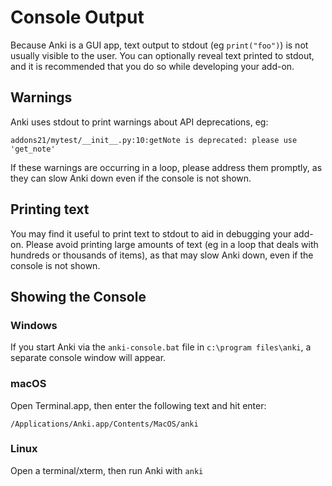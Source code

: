 # Console Output

Because Anki is a GUI app, text output to stdout (eg `print("foo")`) is not
usually visible to the user. You can optionally reveal text printed to stdout,
and it is recommended that you do so while developing your add-on.

## Warnings

Anki uses stdout to print warnings about API deprecations, eg:

```
addons21/mytest/__init__.py:10:getNote is deprecated: please use 'get_note'
```

If these warnings are occurring in a loop, please address them promptly, as they can
slow Anki down even if the console is not shown.

## Printing text

You may find it useful to print text to stdout to aid in debugging your add-on.
Please avoid printing large amounts of text (eg in a loop that deals with hundreds or
thousands of items), as that may slow Anki down, even if the console is not shown.

## Showing the Console

### Windows

If you start Anki via the `anki-console.bat` file in `c:\program files\anki`, a
separate console window will appear.

### macOS

Open Terminal.app, then enter the following text and hit enter:

```
/Applications/Anki.app/Contents/MacOS/anki
```

### Linux

Open a terminal/xterm, then run Anki with `anki`
